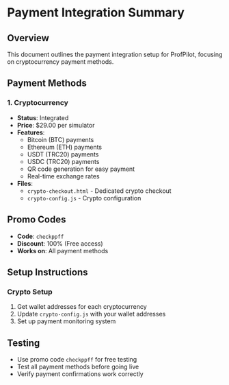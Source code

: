 # Payment Integration Summary

## Overview
This document outlines the payment integration setup for ProfPilot, focusing on cryptocurrency payment methods.

## Payment Methods

### 1. Cryptocurrency
- **Status**: Integrated
- **Price**: $29.00 per simulator
- **Features**:
  - Bitcoin (BTC) payments
  - Ethereum (ETH) payments
  - USDT (TRC20) payments
  - USDC (TRC20) payments
  - QR code generation for easy payment
  - Real-time exchange rates
- **Files**:
  - `crypto-checkout.html` - Dedicated crypto checkout
  - `crypto-config.js` - Crypto configuration

## Promo Codes
- **Code**: `checkppff`
- **Discount**: 100% (Free access)
- **Works on**: All payment methods

## Setup Instructions

### Crypto Setup
1. Get wallet addresses for each cryptocurrency
2. Update `crypto-config.js` with your wallet addresses
3. Set up payment monitoring system

## Testing
- Use promo code `checkppff` for free testing
- Test all payment methods before going live
- Verify payment confirmations work correctly